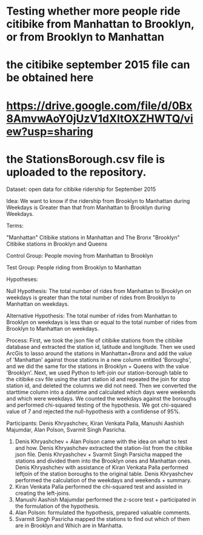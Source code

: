 # Testing whether more people ride citibike from Manhattan to Brooklyn, or from Brooklyn to Manhattan

# the citibike september 2015 file can be obtained here
# https://drive.google.com/file/d/0Bx8AmvwAoY0jUzV1dXltOXZHWTQ/view?usp=sharing

# the StationsBorough.csv file is uploaded to the repository.

Dataset: open data for citibike ridership for September 2015

Idea: We want to know if the ridership from Brooklyn to Manhattan during Weekdays is Greater than that from Manhattan to Brooklyn during Weekdays.

Terms: 

"Manhattan" Citibike stations in Manhattan and The Bronx
"Brooklyn" Citibike stations in Brooklyn and Queens

Control Group: People moving from Manhattan to Brooklyn

Test Group: People riding from Brooklyn to Manhattan

Hypotheses:

Null Hypothesis: The total number of rides from Manhattan to Brooklyn on weekdays is greater than the total number of rides from Brooklyn to Manhattan on weekdays.

Alternative Hypothesis: The total number of rides from Manhattan to Brooklyn on weekdays is less than or equal to the total number of rides from Brooklyn to Manhattan on weekdays.

Process:
First, we took the json file of citibike stations from the citibike database and extracted the station id, latitude and longitude. 
Then we used ArcGis to lasso around the stations in Manhattan+Bronx and add the value of 'Manhattan' against those stations in a new column entitled 'Boroughs', and we did the same for the stations in Brooklyn + Queens with the value 'Brooklyn'.
Next, we used Python to left-join our station-borough table to the citibike csv file using the start station id and repeated the join for stop station id, and deleted the columns we did not need.
Then we converted the starttime column into a datetime and calculated which days were weekends and which were weekdays.
We counted the weekdays against the boroughs and performed chi-squared testing of the hypothesis.
We got chi-squared value of 7 and rejected the null-hypothesis with a confidense of 95%. 

Participants:
Denis Khryashchev, Kiran Venkata Palla, Manushi Aashish Majumdar, Alan Polson, Svarmit Singh Pasricha.

1. Denis Khryashchev + Alan Polson came with the idea on what to test and how. Denis Khryashchev extracted the station-list from the citibike json file. Denis Khryashchev + Svarmit Singh Parsicha mapped the stations and divided them into the Brooklyn ones and Manhattan ones. Denis Khryashchev with assistance of Kiran Venkata Palla performed leftjoin of the station boroughs to the original table. Denis Khryashchev performed the calculation of the weekdays and weekends + summary.
2. Kiran Venkata Palla performed the chi-squared test and assisted in creating the left-joins.
3. Manushi Aashish Majumdar performed the z-score test + participated in the formulation of the hypothesis.
4. Alan Polson: formulated the hypothesis, prepared valuable comments.
5. Svarmit Singh Pasricha mapped the stations to find out which of them are in Brooklyn and Which are in Manhatta.